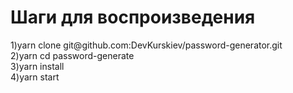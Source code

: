 <h1>Шаги для воспроизведения</h1>
1)yarn clone git@github.com:DevKurskiev/password-generator.git<br />
2)yarn cd password-generate <br />
3)yarn install <br />
4)yarn start <br />
